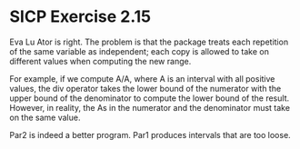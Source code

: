 # SICP Exercise 2.15

Eva Lu Ator is right. The problem is that the package treats each repetition of the same variable as independent; each copy is allowed to take on different values when computing the new range.

For example, if we compute A/A, where A is an interval with all positive values, the div operator takes the lower bound of the numerator with the upper bound of the denominator to compute the lower bound of the result. However, in reality, the As in the numerator and the denominator must take on the same value.

Par2 is indeed a better program. Par1 produces intervals that are too loose.
